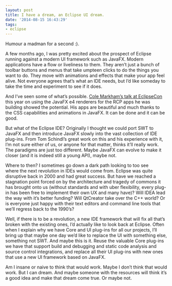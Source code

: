 ```yaml
---
layout: post
title: I have a dream, an Eclipse UI dream.
date: '2014-08-15 16:43:29'
tags:
- eclipse
---
```



Humour a madman for a second :).

A few months ago, I was pretty excited about the prospect of Eclipse running against a modern UI framework such as JavaFX. Modern applications have a flow or liveliness to them. They aren’t just a bunch of toolbar buttons and menus that take umpteen clicks to do the things you want to do. They move with animations and effects that make your app feel alive. Not everyone agrees that’s what an IDE needs, but I’d like someday to take the time and experiment to see if it does.

And I’ve seen some of what’s possible. [Cole Markham’s talk at EclipseCon](https://www.eclipsecon.org/na2014/session/modernize-your-real-world-application-e4-and-javafx) this year on using the JavaFX e4 renderers for the RCP apps he was building showed the potential. His apps are beautiful and much thanks to the CSS capabilities and animations in JavaFX. It can be done and it can be good.

But what of the Eclipse IDE? Originally I thought we could port SWT to JavaFX and then introduce JavaFX slowly into the vast collection of IDE plug-ins. From Tom Schindl’s great work on this and his experience with it, I’m not sure either of us, or anyone for that matter, thinks it’ll really work. The paradigms are just too different. Maybe JavaFX can evolve to make it closer (and it is indeed still a young API), maybe not.

Where to then? I sometimes go down a dark path looking to too see where the next revolution in IDEs would come from. Eclipse was quite disruptive back in 2000 and had great success. But have we reached a stagnation point forced on by the architecture and tragedy of commons it has brought onto us (without standards and with uber flexibility, every plug-in has been free to implement their own UX and many have)? Will IDEA lead the way with it’s better funding? Will QtCreator take over the C++ world? Or is everyone just happy with their text editors and command line tools that we’ll regress back to the 1990’s?

Well, if there is to be a revolution, a new IDE framework that will fix all that’s broken with the existing ones, I’d actually like to look back at Eclipse. Often when I explain why we have Core and UI plug-ins for all our projects, I’ll bring up that maybe one day we’d like to replace the UI with something else, something not SWT. And maybe this is it. Reuse the valuable Core plug-ins we have that support build and debugging and static code analysis and source control integrations, and replace all their UI plug-ins with new ones that use a new UI framework based on JavaFX.

Am I insane or naive to think that would work. Maybe I don’t think that would work. But I can dream. And maybe someone with the resources will think it’s a good idea and make that dream come true. Or maybe not.


